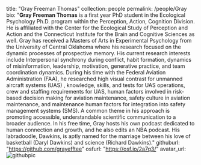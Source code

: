 title: "Gray Freeman Thomas"
collection: people
permalink: /people/Gray
bio: "<b>Gray Freeman Thomas</b> is a first year PhD student in the Ecological Psychology Ph.D. program within the Perception, Action, Cognition Division. He is affiliated with the Center for the Ecological Study of Perception and Action and the Connecticut Institute for the Brain and Cognitive Sciences as well. Gray has received a Masters of Arts in Experimental Psychology from the University of Central Oklahoma where his research focused on the dynamic processes of prospective memory. His current research interests include Interpersonal synchrony during conflict, habit formation, dynamics of misinformation, leadership, motivation, generative practice, and team coordination dynamics. During his time with the Federal Aviation Administration (FAA), he researched high visual contrast for unmanned aircraft systems (UAS) , knowledge, skills, and tests for UAS operations, crew and staffing requirements for UAS, human factors involved in risk-based decision making for aviation maintenance, safety culture in aviation maintenance, and maintenance human factors for integration into safety management systems (SMS). A common theme in his approach is promoting accessible, understandable scientific communication to a broader audience. In his free time, Gray hosts his own podcast dedicated to human connection and growth, and he also edits an NBA podcast. His labradoodle, Dawkins, is aptly named for the marriage between his love of basketball (Daryl Dawkins) and science (Richard Dawkins)."
githuburl: "https://github.com/grayefftee"
osfurl: "https://osf.io/2a7q3/"
avatar_url: ![githubpic](https://user-images.githubusercontent.com/57146463/128044803-867a44bd-d472-4635-bb86-b8f4a0808372.png)
